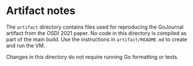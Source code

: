 # Artifact notes

The `artifact` directory contains files used for reproducing the GoJournal
artifact from the OSDI 2021 paper. No code in this directory is compiled as
part of the main build. Use the instructions in `artifact/README.md` to
create and run the VM.

Changes in this directory do not require running Go formatting or tests.
